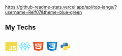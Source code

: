 https://github-readme-stats.vercel.app/api/top-langs/?username=Relf07&theme=blue-green

## My Techs
<div style="display: inline_block"><br>
  <img align="center" alt="Relf-Js" height="30" width="40" src="https://raw.githubusercontent.com/devicons/devicon/master/icons/javascript/javascript-plain.svg">
  <img align="center" alt="Relf-React" height="30" width="40" src="https://raw.githubusercontent.com/devicons/devicon/master/icons/react/react-original.svg">
  <img align="center" alt="Relf-HTML" height="30" width="40" src="https://raw.githubusercontent.com/devicons/devicon/master/icons/html5/html5-original.svg">
  <img align="center" alt="Relf-CSS" height="30" width="40" src="https://raw.githubusercontent.com/devicons/devicon/master/icons/css3/css3-original.svg">
  <img align="center" alt="Relf-Python" height="30" width="40" src="https://raw.githubusercontent.com/devicons/devicon/master/icons/python/python-original.svg">
</div>
